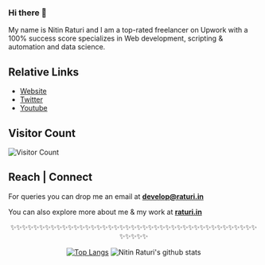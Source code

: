 <!--
**nitinraturi/nitinraturi** is a ✨ _special_ ✨ repository because its `README.md` (this file) appears on your GitHub profile.
-->

### Hi there 👋
My name is Nitin Raturi and I am a top-rated freelancer on Upwork with a 100% success score specializes in Web development, scripting & automation and data science.

## Relative Links
- [Website](https://raturi.in)
- [Twitter](https://twitter.com/raturinitin)
- [Youtube](https://www.youtube.com/c/raturitechmedia)

## Visitor Count
![Visitor Count](https://profile-counter.glitch.me/{nitinraturi}/count.svg)

## Reach | Connect
For queries you can drop me an email at **develop@raturi.in**

You can also explore more about me & my work at **[raturi.in](https://raturi.in)**

<div align="center">

✨✨✨✨✨✨✨✨✨✨✨✨✨✨✨✨✨✨✨✨✨✨✨✨✨✨✨✨✨✨✨✨✨✨✨✨✨✨✨✨✨✨✨✨✨✨✨✨

[![Top Langs](https://github-readme-stats.vercel.app/api/top-langs/?username=nitinraturi&layout=compact)](https://github.com/nitinraturi/github-readme-stats)
![Nitin Raturi's github stats](https://github-readme-stats.vercel.app/api/?username=nitinraturi&show_icons=true&title_color=1F75C8&icon_color=2AA410&text_color=043667&bg_color=ffffff) 


</div>
